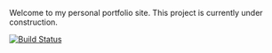 Welcome to my personal portfolio site. This project is currently under construction.

[![Build Status](https://travis-ci.org/nikl881/FindNiels.svg?branch=master)](https://travis-ci.org/nikl881/FindNiels)

